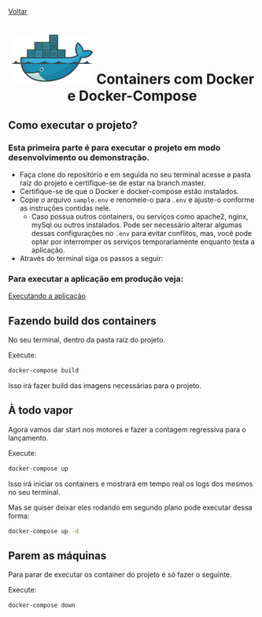 [Voltar](https://github.com/WernerLuiz92/E-Commerce_BookStore__V2#3-executando-os-conteiners-da-aplica%C3%A7%C3%A3o)

<h1 align="center">
    <img alt="Docker" src=".github/img/docker.png" height="100px" />
    Containers com Docker e Docker-Compose
</h1>

## Como executar o projeto?

  ### Esta primeira parte é para executar o projeto em modo desenvolvimento ou demonstração.
 - Faça clone do repositório e em seguida no seu terminal acesse a pasta raíz do projeto e certifique-se de estar na branch master.
 - Certifique-se de que o Docker e docker-compose estão instalados.
 - Copie o arquivo `sample.env` e renomeie-o para `.env` e ajuste-o conforme as instruções contidas nele.
   - Caso possua outros containers, ou serviços como apache2, nginx, mySql ou outros instalados. Pode ser necessário alterar algumas dessas configurações no  `.env` para evitar conflitos, mas, você pode optar por interromper os serviços temporariamente enquanto testa a aplicação.
 - Através do terminal siga os passos a seguir:

  ### Para executar a aplicação em produção veja:

  [Executando a aplicação](https://github.com/WernerLuiz92/E-Commerce_BookStore__V2/blob/main/README.md#5-executando-a-aplica%C3%A7%C3%A3o)

## Fazendo build dos containers

No seu terminal, dentro da pasta raiz do projeto.

Execute:

```sh
docker-compose build
```

Isso irá fazer build das imagens necessárias para o projeto.

## À todo vapor

Agora vamos dar start nos motores e fazer a contagem regressiva para o lançamento.

Execute:

```sh
docker-compose up
```

Isso irá iniciar os containers e mostrará em tempo real os logs dos mesmos no seu terminal.

Mas se quiser deixar eles rodando em segundo plano pode executar dessa forma:
```sh
docker-compose up -d
```

## Parem as máquinas

Para parar de executar os container do projeto é só fazer o seguinte.

Execute:

```sh
docker-compose down
```

